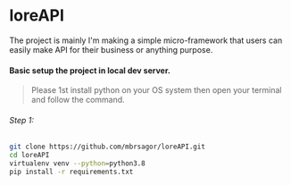 # loreAPI
The project is mainly I'm making a simple micro-framework that users can easily make API for their business or anything purpose. 

#### Basic setup the project in local dev server.

> Please 1st install python on your OS system then open your terminal and follow the command.

###### Step 1:
```bash
git clone https://github.com/mbrsagor/loreAPI.git
cd loreAPI
virtualenv venv --python=python3.8
pip install -r requirements.txt
```

